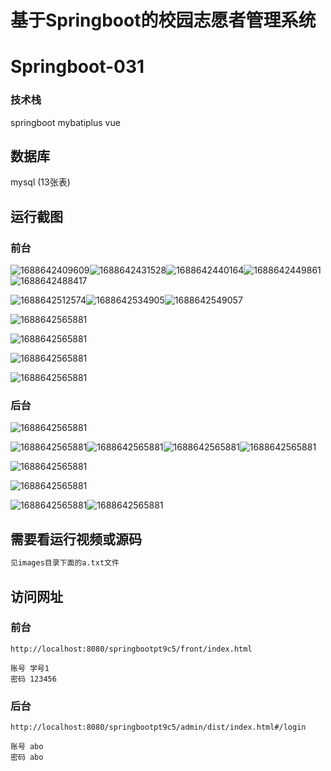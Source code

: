 

# 基于Springboot的校园志愿者管理系统 

# Springboot-031

### 技术栈

 springboot mybatiplus vue

## 数据库

mysql (13张表)



## 运行截图

### 前台

![1688642409609](./images/1.png)![1688642431528](./images/2.png)![1688642440164](./images/3.png)![1688642449861](./images/4.png)![1688642488417](./images/5.png)

![1688642512574](./images/6.png)![1688642534905](./images/7.png)![1688642549057](./images/8.png)

![1688642565881](./images/9.png)

![1688642565881](./images/10.png)

![1688642565881](./images/11.png)

![1688642565881](./images/12.png)

### 后台

![1688642565881](./images/13.png)

![1688642565881](./images/14.png)![1688642565881](./images/15.png)![1688642565881](./images/17.png)![1688642565881](./images/16.png)



![1688642565881](./images/18.png)

![1688642565881](./images/19.png)

![1688642565881](./images/20.png)![1688642565881](./images/21.png)

## 需要看运行视频或源码

```html
见images目录下面的a.txt文件

```



## 访问网址

### 前台

```
http://localhost:8080/springbootpt9c5/front/index.html

账号 学号1
密码 123456
```

### 后台

```
http://localhost:8080/springbootpt9c5/admin/dist/index.html#/login

账号 abo
密码 abo
```




